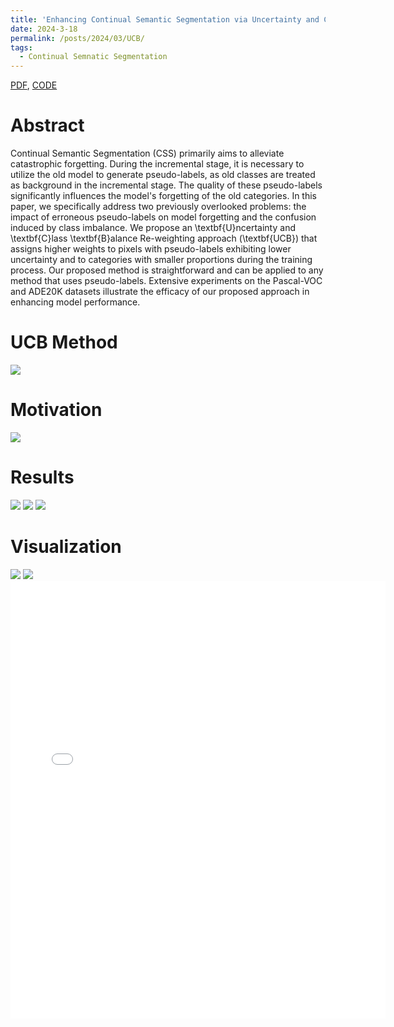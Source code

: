 ```yaml
---
title: 'Enhancing Continual Semantic Segmentation via Uncertainty and Class Balance Re-weighting'
date: 2024-3-18
permalink: /posts/2024/03/UCB/
tags:
  - Continual Semnatic Segmentation
---
```

[PDF](jackchen.cloud), [CODE](jackchen.cloud)

Abstract
======
Continual Semantic Segmentation (CSS) primarily aims to alleviate catastrophic forgetting. During the incremental stage, it is necessary to utilize the old model to generate pseudo-labels, as old classes are treated as background in the incremental stage. The quality of these pseudo-labels significantly influences the model's forgetting of the old categories. In this paper, we specifically address two previously overlooked problems: the impact of erroneous pseudo-labels on model forgetting and the confusion induced by class imbalance. We propose an \textbf{U}ncertainty and \textbf{C}lass \textbf{B}alance Re-weighting approach (\textbf{UCB}) that assigns higher weights to pixels with pseudo-labels exhibiting lower uncertainty and to categories with smaller proportions during the training process. Our proposed method is straightforward and can be applied to any method that uses pseudo-labels. Extensive experiments on the Pascal-VOC and ADE20K datasets illustrate the efficacy of our proposed approach in enhancing model performance.

UCB Method
======
<img src='{{ site.baseurl }}/images/main.jpg'>

Motivation
======
<img src='{{ site.baseurl }}/images/uncertainty-visualize.jpg'>

Results
======
<img src='{{ site.baseurl }}/images/table1.png'>
<img src='{{ site.baseurl }}/images/table2.png'>
<img src='{{ site.baseurl }}/images/results_step.png'>


Visualization
======
<img src='/liangzc/_posts/images/visualization.jpg'>

<img src='{{ site.baseurl }}/images/500x300.jpg'>

<embed src="{{ site.baseurl }}/files/paper1.pdf" width="600" height="700" type='application/pdf'> 
